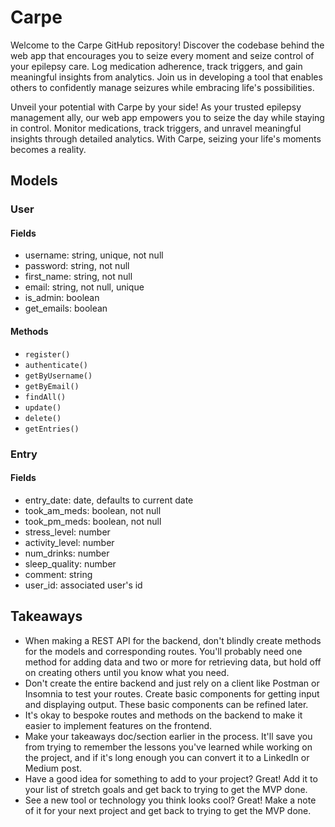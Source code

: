 # Carpe

Welcome to the Carpe GitHub repository! Discover the codebase behind the web app that encourages you to seize every moment and seize control of your epilepsy care. Log medication adherence, track triggers, and gain meaningful insights from analytics. Join us in developing a tool that enables others to confidently manage seizures while embracing life's possibilities.

Unveil your potential with Carpe by your side! As your trusted epilepsy management ally, our web app empowers you to seize the day while staying in control. Monitor medications, track triggers, and unravel meaningful insights through detailed analytics. With Carpe, seizing your life's moments becomes a reality.

## Models

### User

#### Fields

- username: string, unique, not null
- password: string, not null
- first_name: string, not null
- email: string, not null, unique
- is_admin: boolean
- get_emails: boolean

#### Methods

- `register()`
- `authenticate()`
- `getByUsername()`
- `getByEmail()`
- `findAll()`
- `update()`
- `delete()`
- `getEntries()`

### Entry

#### Fields

- entry_date: date, defaults to current date
- took_am_meds: boolean, not null
- took_pm_meds: boolean, not null
- stress_level: number
- activity_level: number
- num_drinks: number
- sleep_quality: number
- comment: string
- user_id: associated user's id

## Takeaways

- When making a REST API for the backend, don't blindly create methods for the models and corresponding routes.  You'll probably need one method for adding data and two or more for retrieving data, but hold off on creating others until you know what you need.
- Don't create the entire backend and just rely on a client like Postman or Insomnia to test your routes.  Create basic components for getting input and displaying output.  These basic components can be refined later.
- It's okay to bespoke routes and methods on the backend to make it easier to implement features on the frontend.
- Make your takeaways doc/section earlier in the process.  It'll save you from trying to remember the lessons you've learned while working on the project, and if it's long enough you can convert it to a LinkedIn or Medium post.
- Have a good idea for something to add to your project?  Great!  Add it to your list of stretch goals and get back to trying to get the MVP done.
- See a new tool or technology you think looks cool?  Great!  Make a note of it for your next project and get back to trying to get the MVP done.
